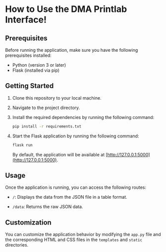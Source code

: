 # How to Use the DMA Printlab Interface!


## Prerequisites

Before running the application, make sure you have the following prerequisites installed:

- Python (version 3 or later)
- Flask (installed via pip)

## Getting Started

1. Clone this repository to your local machine.

2. Navigate to the project directory.

3. Install the required dependencies by running the following command:

   ```bash
   pip install -r requirements.txt
   ```

4. Start the Flask application by running the following command:

   ```bash
   flask run
   ```

   By default, the application will be available at [http://127.0.0.1:5000](http://127.0.0.1:5000).

## Usage

Once the application is running, you can access the following routes:

- `/`: Displays the data from the JSON file in a table format.

- `/data`: Returns the raw JSON data.

## Customization

You can customize the application behavior by modifying the `app.py` file and the corresponding HTML and CSS files in the `templates` and `static` directories.
